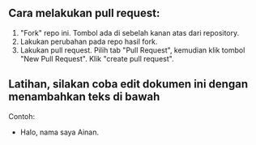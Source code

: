## Cara melakukan pull request:

1. "Fork" repo ini. Tombol ada di sebelah kanan atas dari repository.
2. Lakukan perubahan pada repo hasil fork.
3. Lakukan pull request. Pilih tab "Pull Request", kemudian klik tombol "New Pull Request". Klik "create pull request".

## Latihan, silakan coba edit dokumen ini dengan menambahkan teks di bawah

Contoh:

- Halo, nama saya Ainan.
